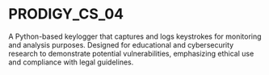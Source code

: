 # PRODIGY_CS_04
A Python-based keylogger that captures and logs keystrokes for monitoring and analysis purposes. Designed for educational and cybersecurity research to demonstrate potential vulnerabilities, emphasizing ethical use and compliance with legal guidelines.
